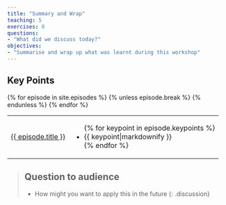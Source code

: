```yaml
---
title: "Summary and Wrap"
teaching: 5
exercises: 0
questions:
- "What did we discuss today?"
objectives:
- "Summarise and wrap up what was learnt during this workshop"
---
```


<h2>Key Points</h2>
<table class="table table-striped">
{% for episode in site.episodes %}
  {% unless episode.break %}
    <tr>
      <td class="col-md-3">
        <a href="{{ page.root }}{{ episode.url }}">{{ episode.title }}</a>
      </td>
      <td class="col-md-9">
        <ul>
        {% for keypoint in episode.keypoints %}
        <li>{{ keypoint|markdownify }}</li>
        {% endfor %}
        </ul>
      </td>
    </tr>
  {% endunless %}
{% endfor %}
</table>

> ## Question to audience 
> - How might you want to apply this in the future
{: .discussion}
